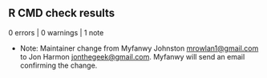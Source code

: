 ## R CMD check results

0 errors | 0 warnings | 1 note

* Note: Maintainer change from Myfanwy Johnston <mrowlan1@gmail.com> to Jon Harmon <jonthegeek@gmail.com>. Myfanwy will send an email confirming the change.
